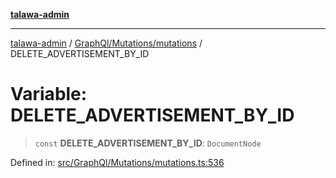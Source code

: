 [**talawa-admin**](../../../../README.md)

***

[talawa-admin](../../../../modules.md) / [GraphQl/Mutations/mutations](../README.md) / DELETE\_ADVERTISEMENT\_BY\_ID

# Variable: DELETE\_ADVERTISEMENT\_BY\_ID

> `const` **DELETE\_ADVERTISEMENT\_BY\_ID**: `DocumentNode`

Defined in: [src/GraphQl/Mutations/mutations.ts:536](https://github.com/bint-Eve/talawa-admin/blob/e05e1a03180dbbfc7ba850102958ea6b6cd4b01e/src/GraphQl/Mutations/mutations.ts#L536)
